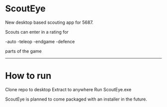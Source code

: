 # ScoutEye
New desktop based scouting app for 5687.



Scouts can enter in a rating for 

-auto
-teleop
-endgame
-defence


parts of the game

______________________________________________________________________________________________________________________________________________________________________
# How to run

Clone repo to desktop
Extract to anywhere
Run ScoutEye.exe

ScoutEye is planned to come packaged with an installer in the future.

